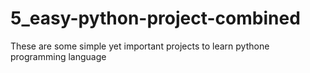 # 5_easy-python-project-combined
These are some simple yet important projects to learn pythone programming language

